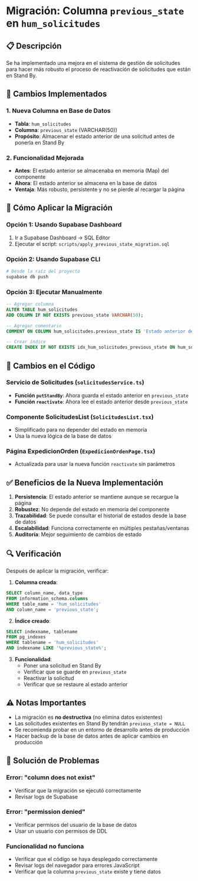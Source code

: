 # Migración: Columna `previous_state` en `hum_solicitudes`

## 📋 **Descripción**

Se ha implementado una mejora en el sistema de gestión de solicitudes para hacer más robusto el proceso de reactivación de solicitudes que están en Stand By.

## 🔧 **Cambios Implementados**

### 1. **Nueva Columna en Base de Datos**
- **Tabla**: `hum_solicitudes`
- **Columna**: `previous_state` (VARCHAR(50))
- **Propósito**: Almacenar el estado anterior de una solicitud antes de ponerla en Stand By

### 2. **Funcionalidad Mejorada**
- **Antes**: El estado anterior se almacenaba en memoria (Map) del componente
- **Ahora**: El estado anterior se almacena en la base de datos
- **Ventaja**: Más robusto, persistente y no se pierde al recargar la página

## 🚀 **Cómo Aplicar la Migración**

### **Opción 1: Usando Supabase Dashboard**
1. Ir a Supabase Dashboard → SQL Editor
2. Ejecutar el script: `scripts/apply_previous_state_migration.sql`

### **Opción 2: Usando Supabase CLI**
```bash
# Desde la raíz del proyecto
supabase db push
```

### **Opción 3: Ejecutar Manualmente**
```sql
-- Agregar columna
ALTER TABLE hum_solicitudes 
ADD COLUMN IF NOT EXISTS previous_state VARCHAR(50);

-- Agregar comentario
COMMENT ON COLUMN hum_solicitudes.previous_state IS 'Estado anterior de la solicitud antes de ponerla en Stand By';

-- Crear índice
CREATE INDEX IF NOT EXISTS idx_hum_solicitudes_previous_state ON hum_solicitudes(previous_state);
```

## 📝 **Cambios en el Código**

### **Servicio de Solicitudes (`solicitudesService.ts`)**
- **Función `putStandBy`**: Ahora guarda el estado anterior en `previous_state`
- **Función `reactivate`**: Ahora lee el estado anterior desde `previous_state`

### **Componente SolicitudesList (`SolicitudesList.tsx`)**
- Simplificado para no depender del estado en memoria
- Usa la nueva lógica de la base de datos

### **Página ExpedicionOrden (`ExpedicionOrdenPage.tsx`)**
- Actualizada para usar la nueva función `reactivate` sin parámetros

## ✅ **Beneficios de la Nueva Implementación**

1. **Persistencia**: El estado anterior se mantiene aunque se recargue la página
2. **Robustez**: No depende del estado en memoria del componente
3. **Trazabilidad**: Se puede consultar el historial de estados desde la base de datos
4. **Escalabilidad**: Funciona correctamente en múltiples pestañas/ventanas
5. **Auditoría**: Mejor seguimiento de cambios de estado

## 🔍 **Verificación**

Después de aplicar la migración, verificar:

1. **Columna creada**:
```sql
SELECT column_name, data_type 
FROM information_schema.columns 
WHERE table_name = 'hum_solicitudes' 
AND column_name = 'previous_state';
```

2. **Índice creado**:
```sql
SELECT indexname, tablename 
FROM pg_indexes 
WHERE tablename = 'hum_solicitudes' 
AND indexname LIKE '%previous_state%';
```

3. **Funcionalidad**:
   - Poner una solicitud en Stand By
   - Verificar que se guarde en `previous_state`
   - Reactivar la solicitud
   - Verificar que se restaure al estado anterior

## ⚠️ **Notas Importantes**

- La migración es **no destructiva** (no elimina datos existentes)
- Las solicitudes existentes en Stand By tendrán `previous_state = NULL`
- Se recomienda probar en un entorno de desarrollo antes de producción
- Hacer backup de la base de datos antes de aplicar cambios en producción

## 🐛 **Solución de Problemas**

### **Error: "column does not exist"**
- Verificar que la migración se ejecutó correctamente
- Revisar logs de Supabase

### **Error: "permission denied"**
- Verificar permisos del usuario de la base de datos
- Usar un usuario con permisos de DDL

### **Funcionalidad no funciona**
- Verificar que el código se haya desplegado correctamente
- Revisar logs del navegador para errores JavaScript
- Verificar que la columna `previous_state` existe y tiene datos
